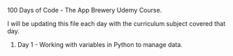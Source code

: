 100 Days of Code - The App Brewery Udemy Course.

I will be updating this file each day with the curriculum subject covered that day.

1. Day 1 - Working with variables in Python to manage data.
